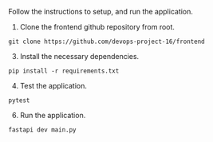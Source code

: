 Follow the instructions to setup, and run the application.
1) Clone the frontend github repository from root.
```
git clone https://github.com/devops-project-16/frontend
```
3) Install the necessary dependencies.
```
pip install -r requirements.txt
```
4) Test the application.
```
pytest
```
6) Run the application.
```
fastapi dev main.py
```
